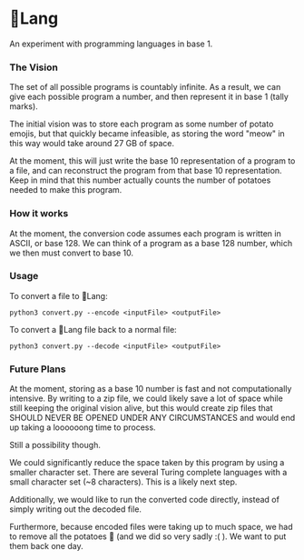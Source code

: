 # 🥔Lang
An experiment with programming languages in base 1.

### The Vision

The set of all possible programs is countably infinite. As a result, we can give each possible program a number, and then represent it in base 1 (tally marks). 

The initial vision was to store each program as some number of potato emojis, but that quickly became infeasible, as storing the word "meow" in this way would take around 27 GB of space.

At the moment, this will just write the base 10 representation of a program to a file, and can reconstruct the program from that base 10 representation. Keep in mind that this number actually counts the number of potatoes needed to make this program.

### How it works

At the moment, the conversion code assumes each program is written in ASCII, or base 128. We can think of a program as a base 128 number, which we then must convert to base 10.

### Usage

To convert a file to 🥔Lang:

```
python3 convert.py --encode <inputFile> <outputFile>
```

To convert a 🥔Lang file back to a normal file:

```
python3 convert.py --decode <inputFile> <outputFile>
```

### Future Plans

At the moment, storing as a base 10 number is fast and not computationally intensive. By writing to a zip file, we could likely save a lot of space while still keeping the original vision alive, but this would create zip files that SHOULD NEVER BE OPENED UNDER ANY CIRCUMSTANCES and would end up taking a loooooong time to process.

Still a possibility though.



We could significantly reduce the space taken by this program by using a smaller character set. There are several Turing complete languages with a small character set (~8 characters). This is a likely next step.



Additionally, we would like to run the converted code directly, instead of simply writing out the decoded file.



Furthermore, because encoded files were taking up to much space, we had to remove all the potatoes 🥔 (and we did so very sadly :( ). We want to put them back one day.